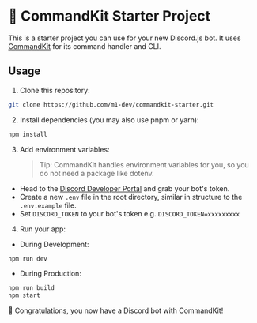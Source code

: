 # 🚀 CommandKit Starter Project

This is a starter project you can use for your new Discord.js bot. It uses [CommandKit](https://github.com/underctrl-io/commandkit) for its command handler and CLI.

## Usage

1. Clone this repository:

```sh
git clone https://github.com/m1-dev/commandkit-starter.git
```

2. Install dependencies (you may also use pnpm or yarn):

```sh
npm install
```

3. Add environment variables:
   > Tip: CommandKit handles environment variables for you, so you do not need a package like dotenv.

- Head to the [Discord Developer Portal](https://discord.com/developers/applications) and grab your bot's token.
- Create a new `.env` file in the root directory, similar in structure to the `.env.example` file.
- Set `DISCORD_TOKEN` to your bot's token e.g. `DISCORD_TOKEN=xxxxxxxxx`

4. Run your app:

- During Development:

```sh
npm run dev
```

- During Production:

```sh
npm run build
npm start
```

🎉 Congratulations, you now have a Discord bot with CommandKit!
